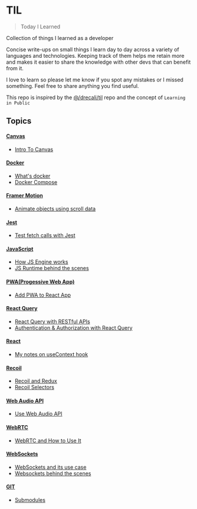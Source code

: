 # TIL 
> Today I Learned 

Collection of things I learned as a developer 

Concise write-ups on small things I learn day to day across a variety of languages and technologies. Keeping track of them helps me retain more and makes it easier to share the knowledge with other devs that can benefit from it. 

I love to learn so please let me know if you spot any mistakes or I missed something. Feel free to share anything you find useful.

This repo is inspired by the [@/drecali/til](https://github.com/drecali/til) repo and the concept of `Learning in Public`

## Topics
#### [Canvas](https://github.com/abroroo/til/blob/main/Canvas)
* [Intro To Canvas](https://github.com/abroroo/til/blob/main/Canvas/CanvasIntro.md)

#### [Docker](https://github.com/abroroo/til/tree/main/Docker)
* [What's docker](https://github.com/abroroo/til/blob/main/Docker/What%20is%20Docker%2C%20and%20how%20to%20use%20it.md)
* [Docker Compose](https://github.com/abroroo/til/blob/main/Docker/Docker%20Compose.md)
    
#### [Framer Motion](https://github.com/abroroo/til/tree/main/Framer%20Motion)
* [Animate objects using scroll data](https://github.com/abroroo/til/blob/main/Framer%20Motion/How%20to%20animate%20with%20scroll.md)

#### [Jest](https://github.com/abroroo/til/blob/main/JEST)
* [Test fetch calls with Jest](https://github.com/abroroo/til/blob/main/JEST/How%20to%20test%20fetch%20calls%20with%20JEST.md)

#### [JavaScript](https://github.com/abroroo/til/tree/main/Javascript)
* [How JS Engine works](https://github.com/abroroo/til/blob/main/Javascript/JavaScript%20Engine.md)
* [JS Runtime behind the scenes](https://github.com/abroroo/til/blob/main/Javascript/Javascript%20Runtime.md)
  
#### [PWA(Progessive Web App)](https://github.com/abroroo/til/tree/main/PWA)
* [Add PWA to React App](https://github.com/abroroo/til/blob/main/PWA/How%20to%20add%20pwa%20to%20React.md)

#### [React Query](https://github.com/abroroo/til/tree/main/React%20Query)
* [React Query with RESTful APIs](https://github.com/abroroo/til/blob/main/React%20Query/React%20Query%20use,%20and%20its%20methods.md)
* [Authentication & Authorization with React Query](https://github.com/abroroo/til/blob/main/React%20Query/React%20Query%20Auth.md)

#### [React](https://github.com/abroroo/til/tree/main/React)
* [My notes on useContext hook ](https://github.com/abroroo/til/blob/main/React/useContext.md)

#### [Recoil](https://github.com/abroroo/til/tree/main/Recoil)
* [Recoil and Redux](https://github.com/abroroo/til/blob/main/Recoil/Difference%20between%20Redux%20and%20Recoil.md)
* [Recoil Selectors](https://github.com/abroroo/til/blob/main/Recoil/How%20Selectors%20work.md)
  
#### [Web Audio API](https://github.com/abroroo/til/blob/main/WebAudioAPI)
* [Use Web Audio API ](https://github.com/abroroo/til/blob/main/WebAudioAPI/webaAdioAPIintro.md)

#### [WebRTC](https://github.com/abroroo/til/blob/main/WebRTC)
* [WebRTC and How to Use It](https://github.com/abroroo/til/blob/main/WebRTC/webrtc.md)

#### [WebSockets](https://github.com/abroroo/til/blob/main/Websocket)
* [WebSockets and its use case](https://github.com/abroroo/til/blob/main/Websocket/websocket.md)
* [Websockets behind the scenes](https://github.com/abroroo/til/blob/main/Websocket/Websockets%20behind%20the%20scenes.md)

#### [GIT](https://github.com/abroroo/til/tree/main/git)
* [Submodules](https://github.com/abroroo/til/blob/main/git/Submodules.md)







